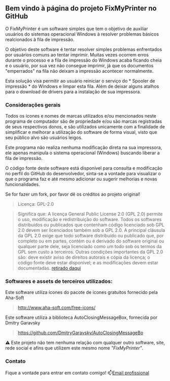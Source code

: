 ## Bem vindo à página do projeto FixMyPrinter no GitHub

O FixMyPrinter é um software simples que tem o objetivo de auxiliar usuários do sistemas operacional Windows à resolver problemas básicos realcionados à fila de impressão.

O objetivo deste software é tentar resolver simples problemas enfrentados por usuários comuns ao tentar imprimir. Muitas vezes ocorrem erros durante o processo e a fila de impressão do Windows acaba ficando cheia e o usuário, por sua vez não consegue imprimir, já que os documentos "emperrados" na fila não deixam a impressão acontecer normalmente.

Esta solução visa permitir ao usuário reiniciar o serviço do * Spooler de impressão * do Windows e limpar esta fila. Além de deixar alguns atalhos para o download de drivers para a instalação de sua impressora.

### Considerações gerais
Todos os ícones e nomes de marcas utilizados e/ou mencionados neste programa de computador são de propriedade e/ou são marcas registradas de seus respectivos donos, e são utilizados unicamente com a finalidade de simplificar e melhorar a utilização do software de forma visual, visto que seu público alvo são usuários leigos.

Este programa não realiza nenhuma modificação direta na sua impressora, ele apenas manipula o sistema operacional (Windows) buscando liberar a fila de impressão.

O código fonte deste software está disponível para consulta e modificação no perfil do GitHub
do desenvolvedor, sinta-se a vontade para visualizar o que o programa faz e até mesmo adicionar
ou sugerir melhorias e novas funcionalidades.

Se for fazer um fork, por favor dê os créditos ao projeto original!

>Licença: GPL-2.0

>Significa que: A licença General Public License 2.0 (GPL 2.0) permite o uso, modificação e redistribuição do
software. Todos os softwares distribuídos ou publicados que contenham código licenciado sob GPL 2.0
devem ser licenciados também sob a GPL 2.0.
A principal cláusula da GPL 2.0 exige que todo software distribuído ou publicado que, por
completo ou em partes, contém ou é derivado do software original ou qualquer parte dele, seja
licenciado como um todo sob os termos da GPL sem custo a terceiros. Outras condições importantes da
GPL 2.0 são: deve existir aviso de direitos autorais e cópia da licença; o código fonte deve estar
disponível; e as modificações devem estar documentadas.
[retirado daqui](http://www.participa.br/articles/public/0008/6555/Resumo_Licencas.pdf)


### Softwares e assets de terceiros utilizados:

Este software utiliza ícones do pacote de ícones gratuitos fornecido pela Aha-Soft
>http://www.aha-soft.com/free-icons/

Este software utiliza a biblioteca AutoClosingMessageBox, fornecida por Dmitry Garavsky
>https://github.com/DmitryGaravsky/AutoClosingMessageBo

⚠️ Este projeto não tem nenhuma relação com qualquer outro software, site, rede social e afins que utilizem este mesmo nome _"FixMyPrinter"_.

### Contato
Fique a vontade para entrar em contato comigo!
📫[Email profissional](mailto://wsilva@pontiffex.com.br)

